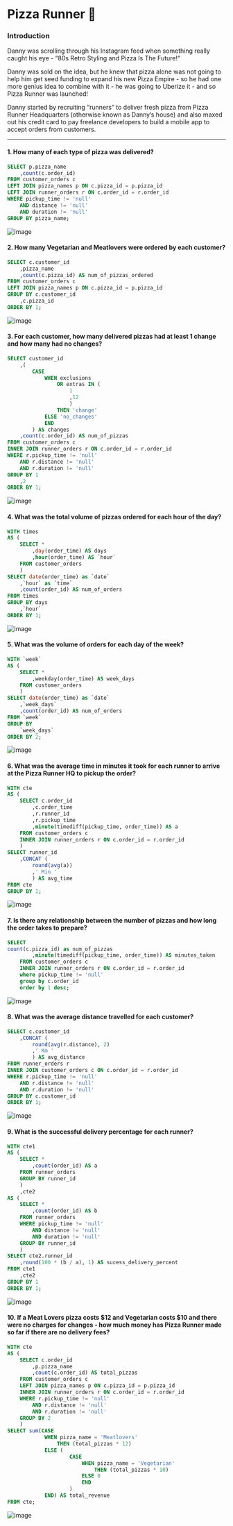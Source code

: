 #  Pizza Runner :pizza:

### Introduction

Danny was scrolling through his Instagram feed when something really caught his eye - “80s Retro Styling and Pizza Is The Future!”

Danny was sold on the idea, but he knew that pizza alone was not going to help him get seed funding to expand his new Pizza Empire - so he had one more genius idea to combine with it - he was going to Uberize it - and so Pizza Runner was launched!

Danny started by recruiting “runners” to deliver fresh pizza from Pizza Runner Headquarters (otherwise known as Danny’s house) and also maxed out his credit card to pay freelance developers to build a mobile app to accept orders from customers.

****
#### 1. How many of each type of pizza was delivered?
```sql
SELECT p.pizza_name
	,count(c.order_id)
FROM customer_orders c
LEFT JOIN pizza_names p ON c.pizza_id = p.pizza_id
LEFT JOIN runner_orders r ON c.order_id = r.order_id
WHERE pickup_time != 'null'
	AND distance != 'null'
	AND duration != 'null'
GROUP BY pizza_name;
```
![image](https://user-images.githubusercontent.com/45015990/201479786-84593f73-6e43-4d4c-ae24-26ca2178f182.png)

#### 2. How many Vegetarian and Meatlovers were ordered by each customer?
```sql
SELECT c.customer_id
	,pizza_name
	,count(c.pizza_id) AS num_of_pizzas_ordered
FROM customer_orders c
LEFT JOIN pizza_names p ON c.pizza_id = p.pizza_id
GROUP BY c.customer_id
	,c.pizza_id
ORDER BY 1;
```
![image](https://user-images.githubusercontent.com/45015990/201480542-4856b03d-18f9-436a-b1e4-5ded6a8e35d8.png)

#### 3. For each customer, how many delivered pizzas had at least 1 change and how many had no changes?
```sql
SELECT customer_id
	,(
		CASE 
			WHEN exclusions
				OR extras IN (
					1
					,12
					)
				THEN 'change'
			ELSE 'no_changes'
			END
		) AS changes
	,count(c.order_id) AS num_of_pizzas
FROM customer_orders c
INNER JOIN runner_orders r ON c.order_id = r.order_id
WHERE r.pickup_time != 'null'
	AND r.distance != 'null'
	AND r.duration != 'null'
GROUP BY 1
	,2
ORDER BY 1;
```

![image](https://user-images.githubusercontent.com/45015990/201480626-5cfa94e4-a0be-4511-afe7-3ae928a0f022.png)

#### 4. What was the total volume of pizzas ordered for each hour of the day?
```sql
WITH times
AS (
	SELECT *
		,day(order_time) AS days
		,hour(order_time) AS `hour`
	FROM customer_orders
	)
SELECT date(order_time) as `date`
	,`hour` as `time`
	,count(order_id) AS num_of_orders
FROM times
GROUP BY days
	,`hour`
ORDER BY 1;
```
![image](https://user-images.githubusercontent.com/45015990/201480697-855af4ae-0759-4efa-8871-f2be8ec8eef3.png)

#### 5. What was the volume of orders for each day of the week?
```sql
WITH `week`
AS (
	SELECT *
		,weekday(order_time) AS week_days
	FROM customer_orders
	)
SELECT date(order_time) as `date`
	,`week_days` 
	,count(order_id) AS num_of_orders
FROM `week`
GROUP BY 
	`week_days`
ORDER BY 2;
```
![image](https://user-images.githubusercontent.com/45015990/201480758-aa95113a-4f22-418e-af90-f35482bd0b17.png)

#### 6. What was the average time in minutes it took for each runner to arrive at the Pizza Runner HQ to pickup the order?
```sql
WITH cte
AS (
	SELECT c.order_id
		,c.order_time
		,r.runner_id
		,r.pickup_time
		,minute(timediff(pickup_time, order_time)) AS a
	FROM customer_orders c
	INNER JOIN runner_orders r ON c.order_id = r.order_id
	)
SELECT runner_id
	,CONCAT (
		round(avg(a))
		,' Min '
		) AS avg_time
FROM cte
GROUP BY 1;
```

![image](https://user-images.githubusercontent.com/45015990/201480831-5afe190f-8d27-4ee2-a1c3-2b524a65d1bc.png)

#### 7. Is there any relationship between the number of pizzas and how long the order takes to prepare?
```sql
SELECT 
count(c.pizza_id) as num_of_pizzas
		,minute(timediff(pickup_time, order_time)) AS minutes_taken
	FROM customer_orders c
	INNER JOIN runner_orders r ON c.order_id = r.order_id
    where pickup_time != 'null'
    group by c.order_id
    order by 1 desc;
```

![image](https://user-images.githubusercontent.com/45015990/201480979-3289e16c-564f-422b-920c-39024838830e.png)

#### 8. What was the average distance travelled for each customer?
```sql
SELECT c.customer_id
	,CONCAT (
		round(avg(r.distance), 2)
		,' Km '
		) AS avg_distance
FROM runner_orders r
INNER JOIN customer_orders c ON c.order_id = r.order_id
WHERE r.pickup_time != 'null'
	AND r.distance != 'null'
	AND r.duration != 'null'
GROUP BY c.customer_id
ORDER BY 1;
```
![image](https://user-images.githubusercontent.com/45015990/201481053-25c294f9-030b-4a6d-8cab-8e1d28b9b9e1.png)


#### 9. What is the successful delivery percentage for each runner?
```sql
WITH cte1
AS (
	SELECT *
		,count(order_id) AS a
	FROM runner_orders
	GROUP BY runner_id
	)
	,cte2
AS (
	SELECT *
		,count(order_id) AS b
	FROM runner_orders
	WHERE pickup_time != 'null'
		AND distance != 'null'
		AND duration != 'null'
	GROUP BY runner_id
	)
SELECT cte2.runner_id
	,round(100 * (b / a), 1) AS sucess_delivery_percent
FROM cte1
	,cte2
GROUP BY 1
ORDER BY 1;
```
![image](https://user-images.githubusercontent.com/45015990/201481142-55b715f6-61d7-4d44-965f-b6615b4cde9b.png)

#### 10. If a Meat Lovers pizza costs $12 and Vegetarian costs $10 and there were no charges for changes - how much money has Pizza Runner made so far if there are no delivery fees?
```sql
WITH cte
AS (
	SELECT c.order_id
		,p.pizza_name
		,count(c.order_id) AS total_pizzas
	FROM customer_orders c
	LEFT JOIN pizza_names p ON c.pizza_id = p.pizza_id
	INNER JOIN runner_orders r ON c.order_id = r.order_id
	WHERE r.pickup_time != 'null'
		AND r.distance != 'null'
		AND r.duration != 'null'
	GROUP BY 2
	)
SELECT sum(CASE 
			WHEN pizza_name = 'Meatlovers'
				THEN (total_pizzas * 12)
			ELSE (
					CASE 
						WHEN pizza_name = 'Vegetarian'
							THEN (total_pizzas * 10)
						ELSE 0
						END
					)
			END) AS total_revenue
FROM cte;
```

![image](https://user-images.githubusercontent.com/45015990/201481233-a707e64d-bac4-4bec-a724-abccddbddfd4.png)



